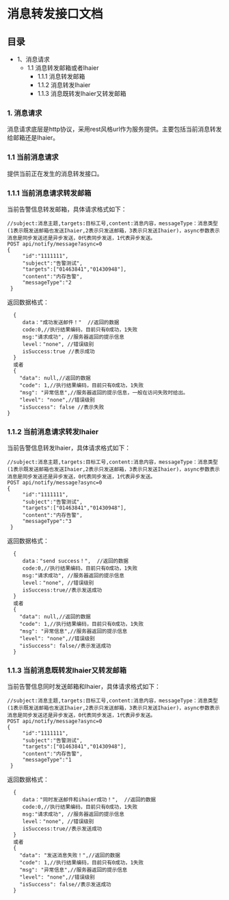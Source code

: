 # 消息转发接口文档
## 目录
* 1、消息请求 
  * 1.1 消息转发邮箱或者Ihaier
    * 1.1.1 消息转发邮箱
    * 1.1.2 消息转发Ihaier
    * 1.1.3 消息既转发Ihaier又转发邮箱
    
### 1. 消息请求
消息请求底层是http协议，采用rest风格url作为服务提供。主要包括当前消息转发给邮箱还是Ihaier。

### 1.1 当前消息请求
提供当前正在发生的消息转发接口。

### 1.1.1 当前消息请求转发邮箱
当前告警信息转发邮箱，具体请求格式如下：
 
```
//subject:消息主题,targets:目标工号,content:消息内容，messageType：消息类型(1表示既发送邮箱也发送Ihaier,2表示只发送邮箱，3表示只发送Ihaier)，async参数表示消息是同步发送还是异步发送，0代表同步发送，1代表异步发送。
POST api/notify/message?async=0
{
     "id":"1111111",
     "subject":"告警测试",
     "targets":["01463841","01430948"],
     "content":"内存告警",
     "messageType":"2
 }
```
返回数据格式：

```
  {   
     data："成功发送邮件！"  //返回的数据
     code:0,//执行结果编码，目前只有0成功，1失败
     msg:"请求成功", //服务器返回的提示信息
     level："none", //错误级别
     isSuccess:true //表示成功
  }
  或者
  {
    "data": null,//返回的数据
    "code": 1,//执行结果编码，目前只有0成功，1失败
    "msg": "异常信息",//服务器返回的提示信息，一般在访问失败时给出。
    "level": "none",//错误级别
    "isSuccess": false //表示失败
}
```
### 1.1.2 当前消息请求转发Ihaier
当前告警信息转发Ihaier，具体请求格式如下：
```
//subject:消息主题,targets:目标工号,content:消息内容，messageType：消息类型(1表示既发送邮箱也发送Ihaier,2表示只发送邮箱，3表示只发送Ihaier)，async参数表示消息是同步发送还是异步发送，0代表同步发送，1代表异步发送。
POST api/notify/message?async=0
{
     "id":"1111111",
     "subject":"告警测试",
     "targets":["01463841","01430948"],
     "content":"内存告警",
     "messageType":"3
 }
```
返回数据格式：

```
  {   
     data："send success！",  //返回的数据
     code:0,//执行结果编码，目前只有0成功，1失败
     msg:"请求成功", //服务器返回的提示信息
     level："none", //错误级别
     isSuccess:true//表示发送成功
  }
  或者
  {
    "data": null,//返回的数据
    "code": 1,//执行结果编码，目前只有0成功，1失败
    "msg": "异常信息",//服务器返回的提示信息
    "level": "none",//错误级别
    "isSuccess": false//表示发送成功
  }
```
### 1.1.3 当前消息既转发Ihaier又转发邮箱
当前告警信息同时发送邮箱和Ihaier，具体请求格式如下：
```
//subject:消息主题,targets:目标工号,content:消息内容，messageType：消息类型(1表示既发送邮箱也发送Ihaier,2表示只发送邮箱，3表示只发送Ihaier)，async参数表示消息是同步发送还是异步发送，0代表同步发送，1代表异步发送。
POST api/notify/message?async=0
{
     "id":"1111111", 
     "subject":"告警测试",
     "targets":["01463841","01430948"],
     "content":"内存告警",
     "messageType":"1
 }
```
返回数据格式：

```
  {   
     data："同时发送邮件和ihaier成功！",  //返回的数据
     code:0,//执行结果编码，目前只有0成功，1失败
     msg:"请求成功", //服务器返回的提示信息
     level："none", //错误级别
     isSuccess:true//表示发送成功
  }
  或者
  {
    "data": "发送消息失败！",//返回的数据
    "code": 1,//执行结果编码，目前只有0成功，1失败
    "msg": "异常信息",//服务器返回的提示信息
    "level": "none",//错误级别
    "isSuccess": false//表示发送成功
  }
```
 
